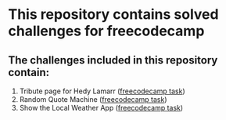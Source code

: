 # This repository contains solved challenges for freecodecamp

## The challenges included in this repository contain:

1. Tribute page for Hedy Lamarr ([freecodecamp task]( https://www.freecodecamp.org/challenges/build-a-tribute-page))
2. Random Quote Machine ([freecodecamp task](https://www.freecodecamp.org/challenges/build-a-random-quote-machine))
3. Show the Local Weather App ([freecodecamp task](https://www.freecodecamp.org/challenges/show-the-local-weather))
